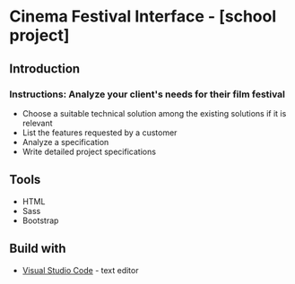 # Cinema Festival Interface - [school project]

## Introduction

### Instructions: Analyze your client's needs for their film festival
- Choose a suitable technical solution among the existing solutions if it is relevant
- List the features requested by a customer
- Analyze a specification
- Write detailed project specifications

## Tools
- HTML
- Sass
- Bootstrap 

## Build with

* [Visual Studio Code](https://code.visualstudio.com/) - text editor
